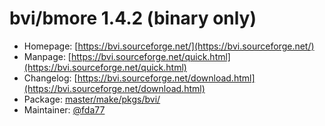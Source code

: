 # bvi/bmore 1.4.2 (binary only)
  - Homepage: [https://bvi.sourceforge.net/](https://bvi.sourceforge.net/)
  - Manpage: [https://bvi.sourceforge.net/quick.html](https://bvi.sourceforge.net/quick.html)
  - Changelog: [https://bvi.sourceforge.net/download.html](https://bvi.sourceforge.net/download.html)
  - Package: [master/make/pkgs/bvi/](https://github.com/Freetz-NG/freetz-ng/tree/master/make/pkgs/bvi/)
  - Maintainer: [@fda77](https://github.com/fda77)

